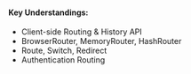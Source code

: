 #### **Key Understandings**:
- Client-side Routing & History API
- BrowserRouter, MemoryRouter, HashRouter
- Route, Switch, Redirect
- Authentication Routing